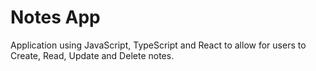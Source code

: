 # Notes App

Application using JavaScript, TypeScript and React to allow for users to Create, Read, Update and Delete notes.

